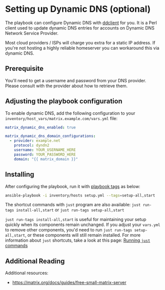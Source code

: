 # Setting up Dynamic DNS (optional)

The playbook can configure Dynamic DNS with [ddclient⁠](https://github.com/ddclient/ddclient) for you. It is a Perl client used to update dynamic DNS entries for accounts on Dynamic DNS Network Service Provider.

Most cloud providers / ISPs will charge you extra for a static IP address. If you're not hosting a highly reliable homeserver you can workaround this via dynamic DNS.

## Prerequisite

You'll need to get a username and password from your DNS provider. Please consult with the provider about how to retrieve them.

## Adjusting the playbook configuration

To enable dynamic DNS, add the following configuration to your `inventory/host_vars/matrix.example.com/vars.yml` file:

```yaml
matrix_dynamic_dns_enabled: true

matrix_dynamic_dns_domain_configurations:
  - provider: example.net
    protocol: dyndn2
    username: YOUR_USERNAME_HERE
    password: YOUR_PASSWORD_HERE
    domain: "{{ matrix_domain }}"
```

## Installing

After configuring the playbook, run it with [playbook tags](playbook-tags.md) as below:

<!-- NOTE: let this conservative command run (instead of install-all) to make it clear that failure of the command means something is clearly broken. -->
```sh
ansible-playbook -i inventory/hosts setup.yml --tags=setup-all,start
```

The shortcut commands with `just` program are also available: `just run-tags install-all,start` or `just run-tags setup-all,start`

`just run-tags install-all,start` is useful for maintaining your setup quickly when its components remain unchanged. If you adjust your `vars.yml` to remove other components, you'd need to run `just run-tags setup-all,start`, or these components will still remain installed. For more information about `just` shortcuts, take a look at this page: [Running `just` commands](just.md)

## Additional Reading

Additional resources:

- https://matrix.org/docs/guides/free-small-matrix-server
